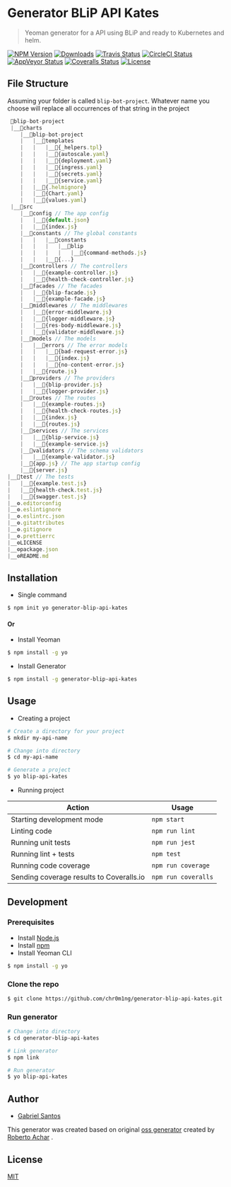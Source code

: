 # Generator BLiP API Kates

> Yeoman generator for a API using BLiP and ready to Kubernetes and helm.

[![NPM Version][npm-badge]][npm-url]
[![Downloads][npm-downloads-badge]][npm-downloads-url]
[![Travis Status][travis-badge]][travis-url]
[![CircleCI Status][circleci-badge]][circleci-url]
[![AppVeyor Status][appveyor-badge]][appveyor-url]
[![Coveralls Status][coveralls-badge]][coveralls-url]
[![License][license-badge]][license-url]

## File Structure

Assuming your folder is called `blip-bot-project`.
Whatever name you choose will replace all occurrences of that string in the project

```js
 📁blip-bot-project
 |__📁charts
    |__📁blip-bot-project
    |   |__📁templates
    |   |   |__📃{_helpers.tpl}
    |   |   |__📃{autoscale.yaml}
    |   |   |__📃{deployment.yaml}
    |   |   |__📃{ingress.yaml}
    |   |   |__📃{secrets.yaml}
    |   |   |__📃{service.yaml}
    |   |__📃{.helmignore}
    |   |__📃{Chart.yaml}
    |   |__📃{values.yaml}
 |__📁src
    |__📁config // The app config
    |   |__📃{default.json}
    |   |__📃{index.js}
    |__📁constants // The global constants
    |   |   |__📁constants
    |   |   |   |__📁blip
    |   |   |   |   |__📃{command-methods.js}
    |   |   |__📃{...}
    |__📁controllers // The controllers
    |   |__📃{example-controller.js}
    |   |__📃{health-check-controller.js}
    |__📁facades // The facades
    |   |__📃{blip-facade.js}
    |   |__📃{example-facade.js}
    |__📁middlewares // The middlewares
    |   |__📃{error-middleware.js}
    |   |__📃{logger-middleware.js}
    |   |__📃{res-body-middleware.js}
    |   |__📃{validator-middleware.js}
    |__📁models // The models
    |   |__📁errors // The error models
    |   |   |__📃{bad-request-error.js}
    |   |   |__📃{index.js}
    |   |   |__📃{no-content-error.js}
    |   |__📃{route.js}
    |__📁providers // The providers
    |   |__📃{blip-provider.js}
    |   |__📃{logger-provider.js}
    |__📁routes // The routes
    |   |__📃{example-routes.js}
    |   |__📃{health-check-routes.js}
    |   |__📃{index.js}
    |   |__📃{routes.js}
    |__📁services // The services
    |   |__📃{blip-service.js}
    |   |__📃{example-service.js}
    |__📁validators // The schema validators
    |   |__📃{example-validator.js}
    |__📃{app.js} // The app startup config
    |__📃{server.js}
|__📁test // The tests
|   |__📃{example.test.js}
|   |__📃{health-check.test.js}
|   |__📃{swagger.test.js}
|__⚙️.editorconfig
|__⚙️.eslintignore
|__⚙️.eslintrc.json
|__⚙️.gitattributes
|__⚙️.gitignore
|__⚙️.prettierrc
|__⚙️LICENSE
|__⚙️package.json
|__⚙️README.md
```

## Installation

- Single command

```bash
$ npm init yo generator-blip-api-kates
```

#### Or

-   Install Yeoman

```bash
$ npm install -g yo
```

-   Install Generator

```bash
$ npm install -g generator-blip-api-kates
```

## Usage

-   Creating a project

```bash
# Create a directory for your project
$ mkdir my-api-name

# Change into directory
$ cd my-api-name

# Generate a project
$ yo blip-api-kates
```

-   Running project

| Action                                   | Usage               |
| ---------------------------------------- | ------------------- |
| Starting development mode                | `npm start`         |
| Linting code                             | `npm run lint`      |
| Running unit tests                       | `npm run jest`      |
| Running lint + tests                     | `npm test`          |
| Running code coverage                    | `npm run coverage`  |
| Sending coverage results to Coveralls.io | `npm run coveralls` |

## Development

### Prerequisites

-   Install [Node.js](https://nodejs.org)
-   Install [npm](https://www.npmjs.com/)
-   Install Yeoman CLI

```bash
$ npm install -g yo
```

### Clone the repo

```bash
$ git clone https://github.com/chr0m1ng/generator-blip-api-kates.git
```

### Run generator

```bash
# Change into directory
$ cd generator-blip-api-kates

# Link generator
$ npm link

# Run generator
$ yo blip-api-kates
```

## Author

-   [Gabriel Santos](https://twitter.com/alitalvez)

This generator was created based on original [oss generator](https://github.com/robertoachar/generator-blip-api-kates) created by [Roberto Achar](https://twitter.com/robertoachar) .

## License

[MIT](https://github.com/chr0m1ng/generator-blip-api-kates/blob/master/LICENSE)

[npm-badge]: https://img.shields.io/npm/v/generator-blip-api-kates.svg
[npm-url]: https://www.npmjs.com/package/generator-blip-api-kates
[npm-downloads-badge]: https://img.shields.io/npm/dt/generator-blip-api-kates.svg
[npm-downloads-url]: https://www.npmjs.com/package/generator-blip-api-kates
[travis-badge]: https://travis-ci.org/chr0m1ng/generator-blip-api-kates.svg?branch=master
[travis-url]: https://travis-ci.org/chr0m1ng/generator-blip-api-kates
[circleci-badge]: https://circleci.com/gh/chr0m1ng/generator-blip-api-kates/tree/master.svg?style=shield
[circleci-url]: https://circleci.com/gh/chr0m1ng/generator-blip-api-kates
[appveyor-badge]: https://ci.appveyor.com/api/projects/status/github/chr0m1ng/generator-blip-api-kates?branch=master&svg=true
[appveyor-url]: https://ci.appveyor.com/project/chr0m1ng/generator-blip-api-kates
[coveralls-badge]: https://coveralls.io/repos/github/chr0m1ng/generator-blip-api-kates/badge.svg?branch=master
[coveralls-url]: https://coveralls.io/github/chr0m1ng/generator-blip-api-kates?branch=master
[license-badge]: https://img.shields.io/github/license/chr0m1ng/generator-blip-api-kates.svg
[license-url]: https://opensource.org/licenses/MIT
